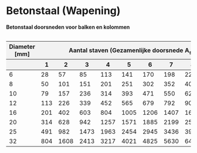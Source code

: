 # Betonstaal (Wapening)

**Betonstaal doorsneden voor balken en kolommen**

<div style="max-height: 400px; overflow-y: auto;">
    <table style="width: 100%; border-collapse: collapse;">
        <thead style="position: sticky; top: 0; background-color: #f2f2f2;">
            <tr>
                <th style="width: 150px;">Diameter [mm]</th>
                <th colspan="10" style="text-align: center;">Aantal staven (Gezamenlijke doorsnede A<sub>s</sub> [mm<sup>2</sup>])</th>
            </tr>
            <tr>
                <th></th>
                <th style="width: 80px;">1</th>
                <th style="width: 80px;">2</th>
                <th style="width: 80px;">3</th>
                <th style="width: 80px;">4</th>
                <th style="width: 80px;">5</th>
                <th style="width: 80px;">6</th>
                <th style="width: 80px;">7</th>
                <th style="width: 80px;">8</th>
                <th style="width: 80px;">9</th>
                <th style="width: 80px;">10</th>
            </tr>
        </thead>
        <tbody>
            <tr><td>6</td><td>28</td><td>57</td><td>85</td><td>113</td><td>141</td><td>170</td><td>198</td><td>226</td><td>254</td><td>283</td></tr>
            <tr><td>8</td><td>50</td><td>101</td><td>151</td><td>201</td><td>251</td><td>302</td><td>352</td><td>402</td><td>452</td><td>503</td></tr>
            <tr><td>10</td><td>79</td><td>157</td><td>236</td><td>314</td><td>393</td><td>471</td><td>550</td><td>628</td><td>707</td><td>785</td></tr>
            <tr><td>12</td><td>113</td><td>226</td><td>339</td><td>452</td><td>565</td><td>679</td><td>792</td><td>905</td><td>1018</td><td>1131</td></tr>
            <tr><td>16</td><td>201</td><td>402</td><td>603</td><td>804</td><td>1005</td><td>1206</td><td>1407</td><td>1608</td><td>1810</td><td>2011</td></tr>
            <tr><td>20</td><td>314</td><td>628</td><td>942</td><td>1257</td><td>1571</td><td>1885</td><td>2199</td><td>2513</td><td>2827</td><td>3142</td></tr>
            <tr><td>25</td><td>491</td><td>982</td><td>1473</td><td>1963</td><td>2454</td><td>2945</td><td>3436</td><td>3927</td><td>4418</td><td>4909</td></tr>
            <tr><td>32</td><td>804</td><td>1608</td><td>2413</td><td>3217</td><td>4021</td><td>4825</td><td>5630</td><td>6434</td><td>7238</td><td>8042</td></tr>
        </tbody>
    </table>
</div>
